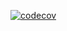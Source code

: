 [![codecov](https://codecov.io/gh/kanghol1870/3-sprint-mission/branch/main/graph/badge.svg)](https://codecov.io/gh/kanghol1870/3-sprint-mission)
